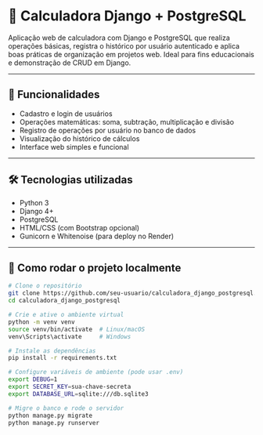 # 🧮 Calculadora Django + PostgreSQL

Aplicação web de calculadora com Django e PostgreSQL que realiza operações básicas, registra o histórico por usuário autenticado e aplica boas práticas de organização em projetos web. Ideal para fins educacionais e demonstração de CRUD em Django.

---

## 🚀 Funcionalidades

- Cadastro e login de usuários
- Operações matemáticas: soma, subtração, multiplicação e divisão
- Registro de operações por usuário no banco de dados
- Visualização do histórico de cálculos
- Interface web simples e funcional

---

## 🛠️ Tecnologias utilizadas

- Python 3
- Django 4+
- PostgreSQL
- HTML/CSS (com Bootstrap opcional)
- Gunicorn e Whitenoise (para deploy no Render)

---

## 🧪 Como rodar o projeto localmente

```bash
# Clone o repositório
git clone https://github.com/seu-usuario/calculadora_django_postgresql.git
cd calculadora_django_postgresql

# Crie e ative o ambiente virtual
python -m venv venv
source venv/bin/activate  # Linux/macOS
venv\Scripts\activate     # Windows

# Instale as dependências
pip install -r requirements.txt

# Configure variáveis de ambiente (pode usar .env)
export DEBUG=1
export SECRET_KEY=sua-chave-secreta
export DATABASE_URL=sqlite:///db.sqlite3

# Migre o banco e rode o servidor
python manage.py migrate
python manage.py runserver

